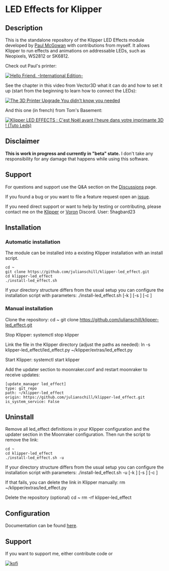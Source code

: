 # LED Effects for Klipper

## Description

This is the standalone repository of the Klipper LED Effects module developed by [Paul McGowan](https://github.com/mental405) with contributions from myself.
It allows Klipper to run effects and animations on addressable LEDs, such as Neopixels, WS2812 or SK6812.

Check out Paul's printer:

[![Hello Friend. -International Edition-](https://i3.ytimg.com/vi/-VpZTDSu1-8/hqdefault.jpg)](https://www.youtube.com/watch?v=-VpZTDSu1-8)

See the chapter in this video from Vector3D what it can do and how to set it up (start from the beginning to learn how to connect the LEDs):

[![The 3D Printer Upgrade You didn’t know you needed](https://i3.ytimg.com/vi/14LC8Tcd_JQ/hqdefault.jpg)](https://youtu.be/14LC8Tcd_JQ?t=779)

And this one (in french) from Tom's Basement:

[![Klipper LED EFFECTS : C'est Noël avant l'heure dans votre imprimante 3D ! (Tuto Leds)](http://i3.ytimg.com/vi/6rGjlBjFhss/hqdefault.jpg)](https://www.youtube.com/watch?v=6rGjlBjFhss)

## Disclaimer
**This is work in progress and currently in "beta" state.**
I don't take any responsibility for any damage that happens while using this software.

## Support

For questions and support use the Q&A section on the [Discussions](https://github.com/julianschill/klipper-led_effect/discussions) page.

If you found a bug or you want to file a feature request open an [issue](https://github.com/julianschill/klipper-led_effect/issues).

If you need direct support or want to help by testing or contributing, please contact me on the [Klipper](https://discord.klipper3d.org/) or [Voron](https://discord.gg/voron) Discord. User: 5hagbard23

## Installation

### Automatic installation

The module can be installed into a existing Klipper installation with an install script. 

    cd ~
    git clone https://github.com/julianschill/klipper-led_effect.git
    cd klipper-led_effect
    ./install-led_effect.sh

If your directory structure differs from the usual setup you can configure the
installation script with parameters:
    ./install-led_effect.sh [-k <klipper path>] [-s <klipper service name>] [-c <configuration path>]

### Manual installation
Clone the repository:
    cd ~
    git clone https://github.com/julianschill/klipper-led_effect.git

Stop Klipper:
    systemctl stop klipper

Link the file in the Klipper directory (adjust the paths as needed):
    ln -s klipper-led_effect/led_effect.py ~/klipper/extras/led_effect.py

Start Klipper:
    systemctl start klipper

Add the updater section to moonraker.conf and restart moonraker to receive 
updates:

    [update_manager led_effect]
    type: git_repo
    path: ~/klipper-led_effect
    origin: https://github.com/julianschill/klipper-led_effect.git
    is_system_service: False

## Uninstall

Remove all led_effect definitions in your Klipper configuration and the updater
section in the Moonraker configuration. Then run the script to remove the link:

    cd ~
    cd klipper-led_effect
    ./install-led_effect.sh -u

If your directory structure differs from the usual setup you can configure the
installation script with parameters:
    ./install-led_effect.sh -u [-k <klipper path>] [-s <klipper service name>] [-c <configuration path>]

If that fails, you can delete the link in Klipper manually:
    rm ~/klipper/extras/led_effect.py

Delete the repository (optional)
    cd ~
    rm -rf klipper-led_effect

## Configuration

Documentation can be found [here](docs/LED_Effect.md).

## Support
If you want to support me, either contribute code or 

[![kofi](https://img.shields.io/badge/buy%20me%20a%20coffee-donate-yellow.svg?style=flat-square)](https://ko-fi.com/Hagbard)
